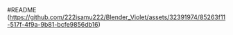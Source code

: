 #README
(https://github.com/222isamu222/Blender_Violet/assets/32391974/85263f11-517f-4f9a-9b81-bcfe9856db16)

